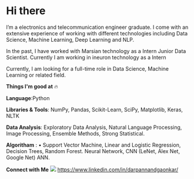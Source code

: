 # Hi there 


I’m a electronics and telecommunication engineer graduate. I come with an extensive experience of working with different technologies including Data Science, Machine Learning, Deep Learning and NLP.

In the past, I have worked with Marsian technology as a Intern Junior Data Scientist.
Currently I am working in ineuron technology as a Intern 

Currently, I am looking for a full-time role in Data Science, Machine Learning or related field.

**Things I'm good at** 🔥

**Language**:Python 

**Libraries & Tools**: NumPy, Pandas, Scikit-Learn, SciPy, Matplotlib, Keras, NLTK

**Data Analysis**: Exploratory Data Analysis, Natural Language Processing, Image Processing, Ensemble Methods, Strong Statistical.

**Algoritham** : •	Support Vector Machine, Linear and Logistic Regression, Decision Trees, Random Forest.	Neural Network, CNN (LeNet, Alex Net, Google Net) ANN.

**Connect with Me**
<img src="https://img.shields.io/badge/linkedin-%230077B5.svg?&style=for-the-badge&logo=linkedin&logoColor=white" /> https://www.linkedin.com/in/darpannandgaonkar/ 






